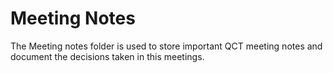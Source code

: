 # Meeting Notes
The Meeting notes folder is used to store important QCT meeting notes and document the decisions taken in this meetings.